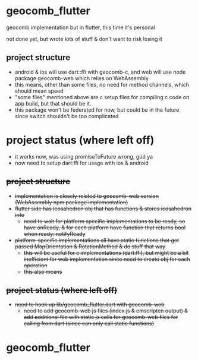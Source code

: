 # geocomb_flutter
geocomb implementation but in flutter, this time it's personal

not done yet, but wrote lots of stuff & don't want to risk losing it

## project structure
- android & ios will use dart::ffi with geocomb-c, and web will use node package geocomb-web which relies on WebAssembly
- this means, other than some files, no need for method channels, which should mean speed
- "some files" mentioned above are c setup files for compiling c code on app build, but that should be it.
- this package won't be federated for now, but could be in the future since switch shouldn't be too complicated

# project status (where left off)
- it works now, was using promiseToFuture wrong, güd ya
- now need to setup dart:ffi for usage with ios & android

<del>

## project structure
- implementation is closely related to geocomb-web version (WebAssembly npm package implementation)
- flutter side has Icosahedron obj that has functions & stores icosahedron info
  - need to wait for platform specific implementations to be ready, so have onReady, & for each platform have function that returns bool when ready: notifyReady
- platform-specific implementations all have static functions that get passed MapOrientation & RotationMethod & do stuff that way
  - this will be useful for c implementations (dart:ffi), but might be a bit inefficient for web implementation since need to create obj for each operation
  - this also means 

## project status (where left off)
- need to hook up lib/geocomb_flutter.dart with geocomb-web
  - need to add geocomb-web js files (index.js & emscripten output) & add additional file with static js calls for geocomb-web files for calling from dart (since can only call static functions)

</del>

<!-- A new flutter plugin project.

## Getting Started

This project is a starting point for a Flutter
[plug-in package](https://flutter.dev/developing-packages/),
a specialized package that includes platform-specific implementation code for
Android and/or iOS.

For help getting started with Flutter, view our
[online documentation](https://flutter.dev/docs), which offers tutorials,
samples, guidance on mobile development, and a full API reference. -->

# geocomb_flutter

